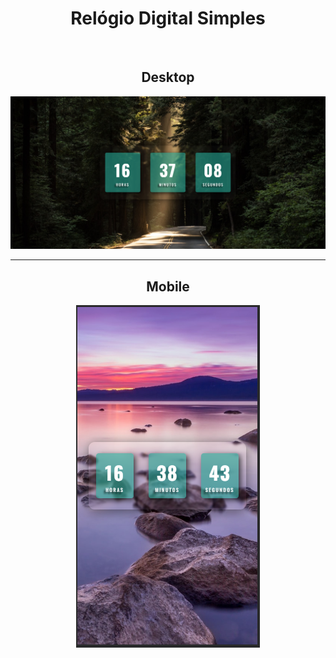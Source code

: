 <h1 align=center>Relógio Digital Simples</h1>
<br>
<div align=center>
  <h2>Desktop</h2>
  <a href="https://cyberxdolly.github.io/relogio-digital-simples/">
    <img src="https://github.com/CYBERxDOLLY/relogio-digital-simples/blob/main/assets/img/desktop.png?raw=true">
  </a>
<hr>
  <h2>Mobile</h2>
  <a>
    <img src="https://github.com/CYBERxDOLLY/relogio-digital-simples/blob/main/assets/img/mobile.png?raw=true">
  </a>
</div>
